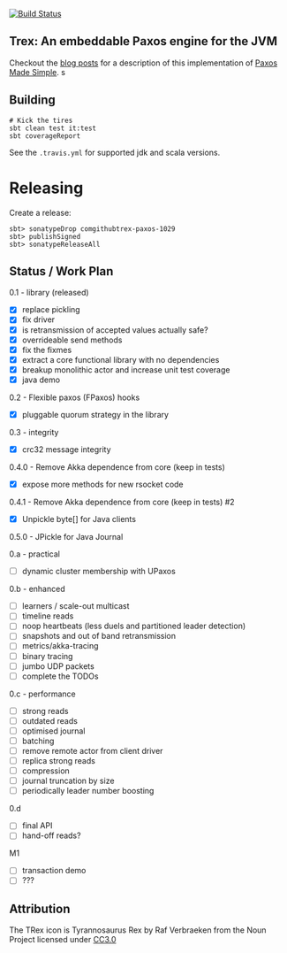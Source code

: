 
[![Build Status](https://travis-ci.org/trex-paxos/trex.svg?branch=master)](https://travis-ci.org/trex-paxos/trex)

## Trex: An embeddable Paxos engine for the JVM

Checkout the [blog posts](https://simbo1905.wordpress.com/2016/01/09/trex-a-paxos-replication-engine/) for a description of this implementation of [Paxos Made Simple](https://www.microsoft.com/en-us/research/wp-content/uploads/2016/12/paxos-simple-Copy). 
s
## Building

```
# Kick the tires
sbt clean test it:test
sbt coverageReport
```

See the `.travis.yml` for supported jdk and scala versions. 

# Releasing

Create a release:

```shell script
sbt> sonatypeDrop comgithubtrex-paxos-1029
sbt> publishSigned
sbt> sonatypeReleaseAll
```

## Status /  Work Plan

0.1 - library (released)

- [x] replace pickling
- [x] fix driver
- [x] is retransmission of accepted values actually safe?
- [x] overrideable send methods
- [x] fix the fixmes
- [x] extract a core functional library with no dependencies
- [x] breakup monolithic actor and increase unit test coverage
- [x] java demo

0.2 - Flexible paxos (FPaxos) hooks

- [x] pluggable quorum strategy in the library

0.3 - integrity

- [x] crc32 message integrity 

0.4.0 - Remove Akka dependence from core (keep in tests) 

- [x] expose more methods for new rsocket code 

0.4.1 - Remove Akka dependence from core (keep in tests) #2

- [x] Unpickle byte[] for Java clients

0.5.0 - JPickle for Java Journal

0.a - practical

- [ ] dynamic cluster membership with UPaxos 

0.b - enhanced 

- [ ] learners / scale-out multicast
- [ ] timeline reads
- [ ] noop heartbeats (less duels and partitioned leader detection)
- [ ] snapshots and out of band retransmission
- [ ] metrics/akka-tracing
- [ ] binary tracing 
- [ ] jumbo UDP packets
- [ ] complete the TODOs

0.c - performance

- [ ] strong reads
- [ ] outdated reads
- [ ] optimised journal 
- [ ] batching 
- [ ] remove remote actor from client driver
- [ ] replica strong reads
- [ ] compression 
- [ ] journal truncation by size 
- [ ] periodically leader number boosting

0.d 

- [ ] final API
- [ ] hand-off reads? 

M1

- [ ] transaction demo
- [ ] ???

## Attribution

The TRex icon is Tyrannosaurus Rex by Raf Verbraeken from the Noun Project licensed under [CC3.0](http://creativecommons.org/licenses/by/3.0/us/)
